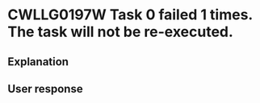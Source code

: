 # CWLLG0197W Task 0 failed 1  times.  The task will not be re-executed.

## Explanation

## User response